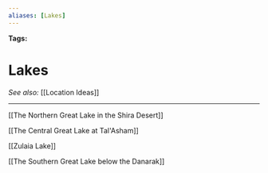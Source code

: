 ```yaml
---
aliases: [Lakes]
---
```


**Tags:** 
# Lakes
*See also:* [[Location Ideas]]
___
[[The Northern Great Lake in the Shira Desert]]

[[The Central Great Lake at Tal'Asham]]

[[Zulaia Lake]]

[[The Southern Great Lake below the Danarak]]